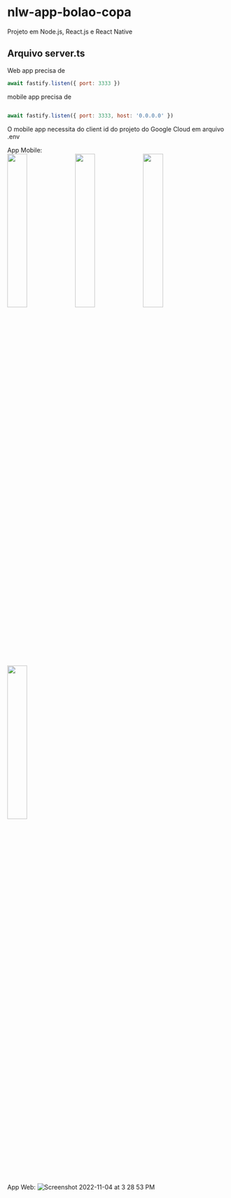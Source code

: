 # nlw-app-bolao-copa

Projeto em Node.js, React.js e React Native

## Arquivo server.ts
Web app precisa de
```js
await fastify.listen({ port: 3333 })
```

mobile app precisa de
```js

await fastify.listen({ port: 3333, host: '0.0.0.0' })
```

O mobile app necessita do client id do projeto do Google Cloud em arquivo .env

App Mobile:</br>
<img src="https://user-images.githubusercontent.com/4079159/200049894-bcdcffa6-98cd-45f4-a61b-a61e85774029.PNG" width=30% height=30%>
<img src="https://user-images.githubusercontent.com/4079159/200049952-2950c318-266b-4d03-b14a-4ed9e4672137.PNG" width=30% height=30%>
<img src="https://user-images.githubusercontent.com/4079159/200049964-631acea1-4170-4b6b-be99-38a251a4022a.PNG" width=30% height=30%>
<img src="https://user-images.githubusercontent.com/4079159/200049972-9f0a08bc-4d2a-421d-808b-29deb4e3abb5.PNG" width=30% height=30%>


App Web:
![Screenshot 2022-11-04 at 3 28 53 PM](https://user-images.githubusercontent.com/4079159/200050090-0de74efc-d174-459b-84ab-26923d3cd3ae.png)
